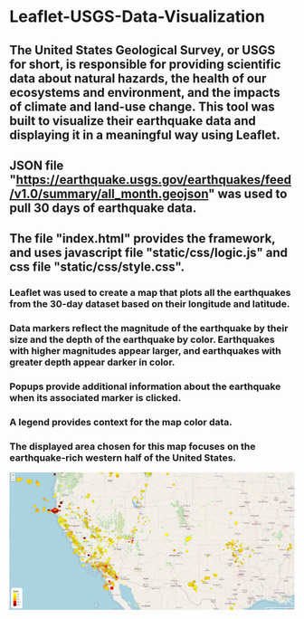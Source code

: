 # Leaflet-USGS-Data-Visualization
## The United States Geological Survey, or USGS for short, is responsible for providing scientific data about natural hazards, the health of our ecosystems and environment, and the impacts of climate and land-use change. This tool was built to visualize their earthquake data and displaying it in a meaningful way using Leaflet.
## JSON file "https://earthquake.usgs.gov/earthquakes/feed/v1.0/summary/all_month.geojson" was used to pull 30 days of earthquake data.
## The file "index.html" provides the framework, and uses javascript file "static/css/logic.js" and css file "static/css/style.css".
### Leaflet was used to create a map that plots all the earthquakes from the 30-day dataset based on their longitude and latitude.
### Data markers reflect the magnitude of the earthquake by their size and the depth of the earthquake by color. Earthquakes with higher magnitudes appear larger, and earthquakes with greater depth appear darker in color.
### Popups provide additional information about the earthquake when its associated marker is clicked.
### A legend provides context for the map color data.
### The displayed area chosen for this map focuses on the earthquake-rich western half of the United States.
![Screenshot of Leaflet Visualization](./Images/screenshot.jpg)
